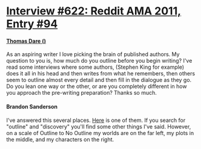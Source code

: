 # [Interview #622: Reddit AMA 2011, Entry #94](https://www.theoryland.com/intvmain.php?i=622#94)

#### [Thomas Dare ()](http://www.reddit.com/user/Thomas_Dare)

As an aspiring writer I love picking the brain of published authors. My question to you is, how much do you outline before you begin writing? I've read some interviews where some authors, (Stephen King for example) does it all in his head and then writes from what he remembers, then others seem to outline almost every detail and then fill in the dialogue as they go. Do you lean one way or the other, or are you completely different in how you approach the pre-writing preparation? Thanks so much.

#### Brandon Sanderson

I've answered this several places.
[Here](http://www.reddit.com/r/Fantasy/comments/k0fp8/iama_professional_fantasy_novelist_named_brandon/c2gkos4)
is one of them. If you search for "outline" and "discovery" you'll find some other things I've said. However, on a scale of Outline to No Outline my worlds are on the far left, my plots in the middle, and my characters on the right.

